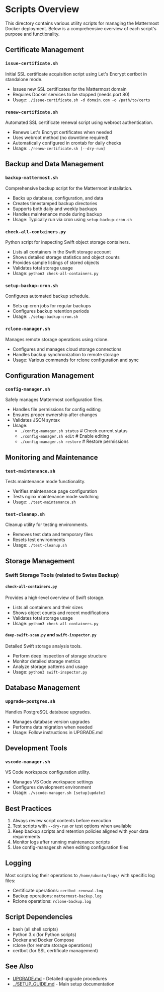 # Scripts Overview

This directory contains various utility scripts for managing the Mattermost Docker deployment. Below is a comprehensive overview of each script's purpose and functionality.

## Certificate Management

### `issue-certificate.sh`
Initial SSL certificate acquisition script using Let's Encrypt certbot in standalone mode.
- Issues new SSL certificates for the Mattermost domain
- Requires Docker services to be stopped (needs port 80)
- Usage: `./issue-certificate.sh -d domain.com -o /path/to/certs`

### `renew-certificate.sh`
Automated SSL certificate renewal script using webroot authentication.
- Renews Let's Encrypt certificates when needed
- Uses webroot method (no downtime required)
- Automatically configured in crontab for daily checks
- Usage: `./renew-certificate.sh [--dry-run]`

## Backup and Data Management

### `backup-mattermost.sh`
Comprehensive backup script for the Mattermost installation.
- Backs up database, configuration, and data
- Creates timestamped backup directories
- Supports both daily and weekly backups
- Handles maintenance mode during backup
- Usage: Typically run via cron using `setup-backup-cron.sh`

### `check-all-containers.py`
Python script for inspecting Swift object storage containers.
- Lists all containers in the Swift storage account
- Shows detailed storage statistics and object counts
- Provides sample listings of stored objects
- Validates total storage usage
- Usage: `python3 check-all-containers.py`

### `setup-backup-cron.sh`
Configures automated backup schedule.
- Sets up cron jobs for regular backups
- Configures backup retention periods
- Usage: `./setup-backup-cron.sh`

### `rclone-manager.sh`
Manages remote storage operations using rclone.
- Configures and manages cloud storage connections
- Handles backup synchronization to remote storage
- Usage: Various commands for rclone configuration and sync

## Configuration Management

### `config-manager.sh`
Safely manages Mattermost configuration files.
- Handles file permissions for config editing
- Ensures proper ownership after changes
- Validates JSON syntax
- Usage:
  - `./config-manager.sh status`  # Check current status
  - `./config-manager.sh edit`    # Enable editing
  - `./config-manager.sh restore` # Restore permissions

## Monitoring and Maintenance

### `test-maintenance.sh`
Tests maintenance mode functionality.
- Verifies maintenance page configuration
- Tests nginx maintenance mode switching
- Usage: `./test-maintenance.sh`

### `test-cleanup.sh`
Cleanup utility for testing environments.
- Removes test data and temporary files
- Resets test environments
- Usage: `./test-cleanup.sh`

## Storage Management

### Swift Storage Tools (related to Swiss Backup)

#### `check-all-containers.py`
Provides a high-level overview of Swift storage.
- Lists all containers and their sizes
- Shows object counts and recent modifications
- Validates total storage usage
- Usage: `python3 check-all-containers.py`

#### `deep-swift-scan.py` and `swift-inspector.py`
Detailed Swift storage analysis tools.
- Perform deep inspection of storage structure
- Monitor detailed storage metrics
- Analyze storage patterns and usage
- Usage: `python3 swift-inspector.py`

## Database Management

### `upgrade-postgres.sh`
Handles PostgreSQL database upgrades.
- Manages database version upgrades
- Performs data migration when needed
- Usage: Follow instructions in UPGRADE.md

## Development Tools

### `vscode-manager.sh`
VS Code workspace configuration utility.
- Manages VS Code workspace settings
- Configures development environment
- Usage: `./vscode-manager.sh [setup|update]`

## Best Practices

1. Always review script contents before execution
2. Test scripts with `--dry-run` or test options when available
3. Keep backup scripts and retention policies aligned with your data requirements
4. Monitor logs after running maintenance scripts
5. Use config-manager.sh when editing configuration files

## Logging

Most scripts log their operations to `/home/ubuntu/logs/` with specific log files:
- Certificate operations: `certbot-renewal.log`
- Backup operations: `mattermost-backup.log`
- Rclone operations: `rclone-backup.log`

## Script Dependencies

- bash (all shell scripts)
- Python 3.x (for Python scripts)
- Docker and Docker Compose
- rclone (for remote storage operations)
- certbot (for SSL certificate management)

## See Also

- [UPGRADE.md](./UPGRADE.md) - Detailed upgrade procedures
- [../SETUP_GUIDE.md](../SETUP_GUIDE.md) - Main setup documentation